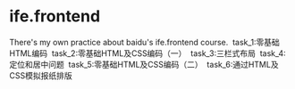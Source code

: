 # ife.frontend
There's my own practice about baidu's ife.frontend course.
  task_1:零基础HTML编码
  task_2:零基础HTML及CSS编码（一）
  task_3:三栏式布局
  task_4:定位和居中问题
  task_5:零基础HTML及CSS编码（二）
  task_6:通过HTML及CSS模拟报纸排版
